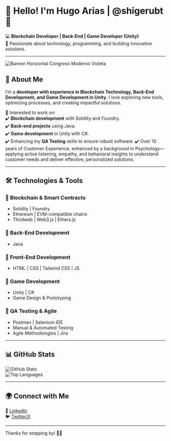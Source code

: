 # 👋 Hello! I'm Hugo Arias | @shigerubt 🚀  

💻 **Blockchain Developer | Back-End | Game Developer (Unity)**  
🔹 Passionate about technology, programming, and building innovative solutions.  

---
![Banner Horizontal Congreso Moderno Violeta](https://github.com/Shigerubt/Shigerubt/blob/main/Building%20the%20future%20with%20code.png)

## 🚀 About Me  
I’m a **developer with experience in Blockchain Technology, Back-End Development, and Game Development in Unity**. I love exploring new tools, optimizing processes, and creating impactful solutions.  

📌 Interested to work on:  
✔️ **Blockchain development** with Solidity and Foundry.  
✔️ **Back-end projects** using Java.  
✔️ **Game development** in Unity with C#.  
✔️ Enhancing my **QA Testing** skills to ensure robust software.
✔️ Over 10 years of Customer Experience, enhanced by a background in Psychology—applying active listening, empathy, and behavioral insights to understand customer needs and deliver effective, personalized solutions.

---

## 🛠️ Technologies & Tools  

### 🔹 **Blockchain & Smart Contracts**  
- Solidity | Foundry  
- Ethereum | EVM-compatible chains  
- Thirdweb | Web3.js | Ethers.js  

### 🔹 **Back-End Development**  
- Java

### 🔹 **Front-End Development**  
- HTML | CSS | Tailwind CSS | JS

### 🔹 **Game Development**  
- Unity | C#  
- Game Design & Prototyping  

### 🔹 **QA Testing & Agile**  
- Postman | Selenium IDE    
- Manual & Automated Testing  
- Agile Methodologies | Jira  

---

## 📊 GitHub Stats  
![GitHub Stats](https://github-readme-stats.vercel.app/api?username=shigerubt&show_icons=true&theme=radical)  
![Top Languages](https://github-readme-stats.vercel.app/api/top-langs/?username=shigerubt&layout=compact&theme=radical)  

---

## 🌍 Connect with Me    
📌 [LinkedIn](https://linkedin.com/in/shigerubt)  
🐦 [Twitter/X](https://twitter.com/cryptoworldxp)  

---

Thanks for stopping by! 🚀✨  
